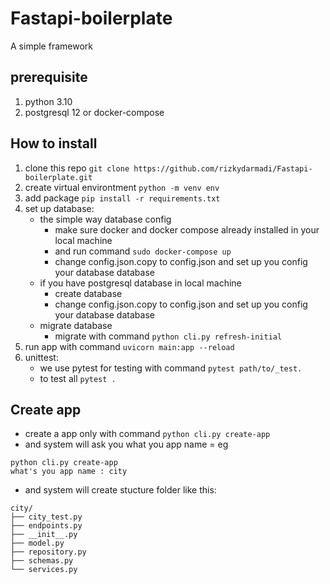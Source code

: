 # Fastapi-boilerplate
A simple framework

## prerequisite
1. python 3.10
1. postgresql 12 or docker-compose


## How to install
1. clone this repo `git clone https://github.com/rizkydarmadi/Fastapi-boilerplate.git`
1. create virtual environtment `python -m venv env`
1. add package `pip install -r requirements.txt`
1. set up database:
    - the simple way database config
      - make sure docker and docker compose already installed in your local machine
      - and run command `sudo docker-compose up`
      - change config.json.copy to config.json and set up you config your database database
    - if you have postgresql database in local machine 
      - create database
      - change config.json.copy to config.json and set up you config your database database
    - migrate database
      - migrate with command `python cli.py refresh-initial`
 1. run app with command `uvicorn main:app --reload`
 1. unittest:
    - we use pytest for testing with command `pytest path/to/_test.`
    - to test all `pytest .` 
    
 ## Create app
 
 - create a app only with command `python cli.py create-app`
 - and system will ask you what you app name = eg 
 ``` 
 python cli.py create-app
 what's you app name : city
 ```
 - and system will create stucture folder like this:
 ```
 city/
├── city_test.py
├── endpoints.py
├── __init__.py
├── model.py
├── repository.py
├── schemas.py
└── services.py
 ```
 
